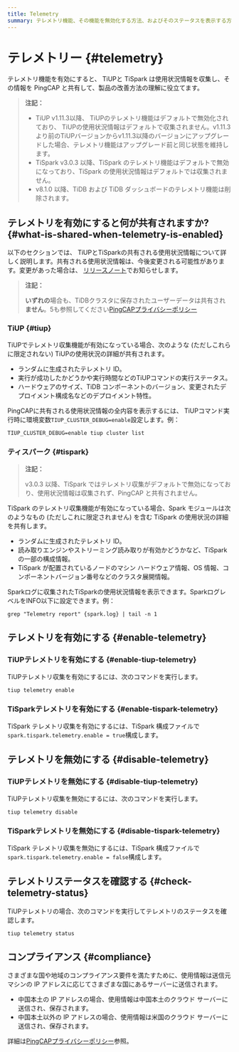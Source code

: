 ```yaml
---
title: Telemetry
summary: テレメトリ機能、その機能を無効化する方法、およびそのステータスを表示する方法について学習します。
---
```


# テレメトリー {#telemetry}

テレメトリ機能を有効にすると、 TiUPと TiSpark は使用状況情報を収集し、その情報を PingCAP と共有して、製品の改善方法の理解に役立てます。

> **注記：**
>
> -   TiUP v1.11.3以降、 TiUPのテレメトリ機能はデフォルトで無効化されており、 TiUPの使用状況情報はデフォルトで収集されません。v1.11.3より前のTiUPバージョンからv1.11.3以降のバージョンにアップグレードした場合、テレメトリ機能はアップグレード前と同じ状態を維持します。
> -   TiSpark v3.0.3 以降、TiSpark のテレメトリ機能はデフォルトで無効になっており、TiSpark の使用状況情報はデフォルトでは収集されません。
> -   v8.1.0 以降、TiDB および TiDB ダッシュボードのテレメトリ機能は削除されます。

## テレメトリを有効にすると何が共有されますか? {#what-is-shared-when-telemetry-is-enabled}

以下のセクションでは、 TiUPとTiSparkの共有される使用状況情報について詳しく説明します。共有される使用状況情報は、今後変更される可能性があります。変更があった場合は、 [リリースノート](/releases/release-notes.md)でお知らせします。

> **注記：**
>
> **いずれの**場合も、TiDBクラスタに保存されたユーザーデータは共有され**ません**。5も参照してください[PingCAPプライバシーポリシー](https://pingcap.com/privacy-policy)

### TiUP {#tiup}

TiUPでテレメトリ収集機能が有効になっている場合、次のような (ただしこれらに限定されない) TiUPの使用状況の詳細が共有されます。

-   ランダムに生成されたテレメトリ ID。
-   実行が成功したかどうかや実行時間などのTiUPコマンドの実行ステータス。
-   ハードウェアのサイズ、TiDB コンポーネントのバージョン、変更されたデプロイメント構成名などのデプロイメント特性。

PingCAPに共有される使用状況情報の全内容を表示するには、 TiUPコマンド実行時に環境変数`TIUP_CLUSTER_DEBUG=enable`設定します。例：

```shell
TIUP_CLUSTER_DEBUG=enable tiup cluster list
```

### ティスパーク {#tispark}

> **注記：**
>
> v3.0.3 以降、TiSpark ではテレメトリ収集がデフォルトで無効になっており、使用状況情報は収集されず、PingCAP と共有されません。

TiSpark のテレメトリ収集機能が有効になっている場合、Spark モジュールは次のようなもの (ただしこれに限定されません) を含む TiSpark の使用状況の詳細を共有します。

-   ランダムに生成されたテレメトリ ID。
-   読み取りエンジンやストリーミング読み取りが有効かどうかなど、TiSpark の一部の構成情報。
-   TiSpark が配置されているノードのマシン ハードウェア情報、OS 情報、コンポーネントバージョン番号などのクラスタ展開情報。

Sparkログに収集されたTiSparkの使用状況情報を表示できます。SparkログレベルをINFO以下に設定できます。例：

```shell
grep "Telemetry report" {spark.log} | tail -n 1
```

## テレメトリを有効にする {#enable-telemetry}

### TiUPテレメトリを有効にする {#enable-tiup-telemetry}

TiUPテレメトリ収集を有効にするには、次のコマンドを実行します。

```shell
tiup telemetry enable
```

### TiSparkテレメトリを有効にする {#enable-tispark-telemetry}

TiSpark テレメトリ収集を有効にするには、TiSpark 構成ファイルで`spark.tispark.telemetry.enable = true`構成します。

## テレメトリを無効にする {#disable-telemetry}

### TiUPテレメトリを無効にする {#disable-tiup-telemetry}

TiUPテレメトリ収集を無効にするには、次のコマンドを実行します。

```shell
tiup telemetry disable
```

### TiSparkテレメトリを無効にする {#disable-tispark-telemetry}

TiSpark テレメトリ収集を無効にするには、TiSpark 構成ファイルで`spark.tispark.telemetry.enable = false`構成します。

## テレメトリステータスを確認する {#check-telemetry-status}

TiUPテレメトリの場合、次のコマンドを実行してテレメトリのステータスを確認します。

```shell
tiup telemetry status
```

## コンプライアンス {#compliance}

さまざまな国や地域のコンプライアンス要件を満たすために、使用情報は送信元マシンの IP アドレスに応じてさまざまな国にあるサーバーに送信されます。

-   中国本土の IP アドレスの場合、使用情報は中国本土のクラウド サーバーに送信され、保存されます。
-   中国本土以外の IP アドレスの場合、使用情報は米国のクラウド サーバーに送信され、保存されます。

詳細は[PingCAPプライバシーポリシー](https://www.pingcap.com/privacy-policy/)参照。

